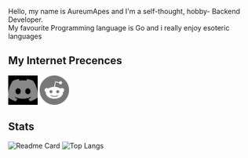 Hello, my name is AureumApes and I'm a self-thought, hobby- Backend Developer.<br>
My favourite Programming language is Go and i really enjoy esoteric languages

## My Internet Precences
<span>
 <a href="https://discord.com/users/608920482284306434"><img style="filter: invert(100%);-webkit-filter: invert(100%);"height="60" width="60" src="./discord.svg"/></a>
 <a href="https://www.reddit.com/user/AureumApes"><img height="60" width="60" src="./reddit.svg"></a>
</span>
 
## Stats
![Readme Card](https://github-readme-stats.vercel.app/api/pin/?username=AureumApes&repo=ABChat?theme=jolly)
![Top Langs](https://github-readme-stats.vercel.app/api/top-langs/?username=AureumApes&theme=jolly&layout=compact)
